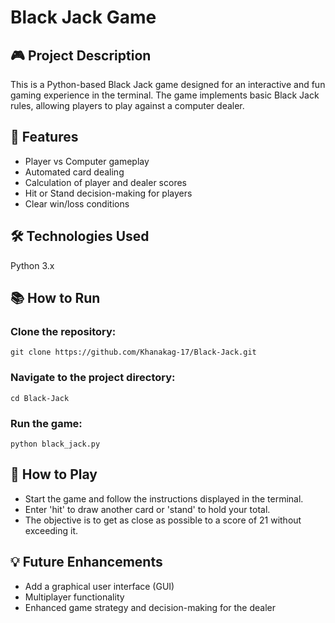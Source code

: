 # Black Jack Game

## 🎮 Project Description
This is a Python-based Black Jack game designed for an interactive and fun gaming experience in the terminal. The game implements basic Black Jack rules, allowing players to play against a computer dealer.

## 🚀 Features
* Player vs Computer gameplay
* Automated card dealing
* Calculation of player and dealer scores
* Hit or Stand decision-making for players
* Clear win/loss conditions

## 🛠️ Technologies Used
Python 3.x

## 📚 How to Run

### Clone the repository:
    git clone https://github.com/Khanakag-17/Black-Jack.git

### Navigate to the project directory:
    cd Black-Jack

### Run the game:
    python black_jack.py

## 🎲 How to Play
+ Start the game and follow the instructions displayed in the terminal.
+ Enter 'hit' to draw another card or 'stand' to hold your total.
+ The objective is to get as close as possible to a score of 21 without exceeding it.

## 💡 Future Enhancements
* Add a graphical user interface (GUI)
* Multiplayer functionality
* Enhanced game strategy and decision-making for the dealer